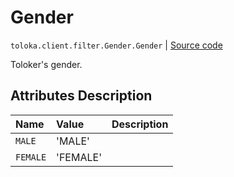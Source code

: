 # Gender
`toloka.client.filter.Gender.Gender` | [Source code](https://github.com/Toloka/toloka-kit/blob/v1.2.1/src/client/filter.py#L257)

Toloker's gender.

## Attributes Description

| Name | Value | Description |
| :------| :-----------| :----------| 
`MALE`|'MALE'|
`FEMALE`|'FEMALE'|
